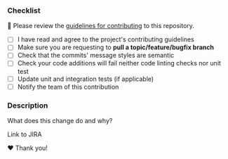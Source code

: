
### Checklist
🚨 Please review the [guidelines for contributing](./CONTRIBUTING.md) to this repository.

- [ ] I have read and agree to the project's contributing guidelines
- [ ] Make sure you are requesting to **pull a topic/feature/bugfix branch**
- [ ] Check that the commits' message styles are semantic
- [ ] Check your code additions will fail neither code linting checks nor unit test
- [ ] Update unit and integration tests (if applicable)
- [ ] Notify the team of this contribution

### Description
What does this change do and why?

Link to JIRA

❤️ Thank you!